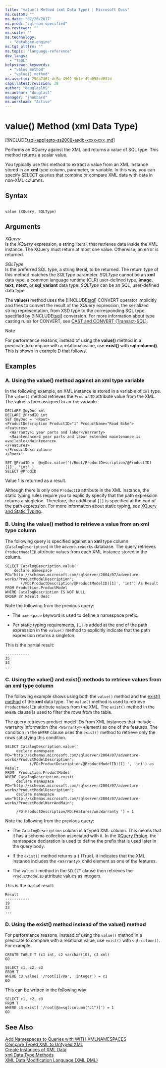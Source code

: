```yaml
---
title: "value() Method (xml Data Type) | Microsoft Docs"
ms.custom: ""
ms.date: "07/26/2017"
ms.prod: "sql-non-specified"
ms.reviewer: ""
ms.suite: ""
ms.technology: 
  - "database-engine"
ms.tgt_pltfrm: ""
ms.topic: "language-reference"
dev_langs: 
  - "TSQL"
helpviewer_keywords: 
  - "value method"
  - "value() method"
ms.assetid: 298a7361-dc9a-4902-9b1e-49a093cd831d
caps.latest.revision: 38
author: "douglaslMS"
ms.author: "douglasl"
manager: "jhubbard"
ms.workload: "Active"
---
```

# value() Method (xml Data Type)
[!INCLUDE[tsql-appliesto-ss2008-asdb-xxxx-xxx_md](../../includes/tsql-appliesto-ss2008-asdb-xxxx-xxx-md.md)]

  Performs an XQuery against the XML and returns a value of SQL type. This method returns a scalar value.  
  
 You typically use this method to extract a value from an XML instance stored in an **xml** type column, parameter, or variable. In this way, you can specify SELECT queries that combine or compare XML data with data in non-XML columns.  
  
## Syntax  
  
```  
  
value (XQuery, SQLType)  
```  
  
## Arguments  
 *XQuery*  
 Is the *XQuery* expression, a string literal, that retrieves data inside the XML instance. The XQuery must return at most one value. Otherwise, an error is returned.  
  
 *SQLType*  
 Is the preferred SQL type, a string literal, to be returned. The return type of this method matches the *SQLType* parameter. *SQLType* cannot be an **xml** data type, a common language runtime (CLR) user-defined type, **image**, **text**, **ntext**, or **sql_variant** data type. *SQLType* can be an SQL, user-defined data type.  
  
 The **value()** method uses the [!INCLUDE[tsql](../../includes/tsql-md.md)] CONVERT operator implicitly and tries to convert the result of the XQuery expression, the serialized string representation, from XSD type to the corresponding SQL type specified by [!INCLUDE[tsql](../../includes/tsql-md.md)] conversion. For more information about type casting rules for CONVERT, see [CAST and CONVERT &#40;Transact-SQL&#41;](../../t-sql/functions/cast-and-convert-transact-sql.md).  
  
> [!NOTE]  
>  For performance reasons, instead of using the **value()** method in a predicate to compare with a relational value, use **exist()** with **sql:column()**. This is shown in example D that follows.  
  
## Examples  
  
### A. Using the value() method against an xml type variable  
 In the following example, an XML instance is stored in a variable of `xml` type. The `value()` method retrieves the `ProductID` attribute value from the XML. The value is then assigned to an `int` variable.  
  
```  
DECLARE @myDoc xml  
DECLARE @ProdID int  
SET @myDoc = '<Root>  
<ProductDescription ProductID="1" ProductName="Road Bike">  
<Features>  
  <Warranty>1 year parts and labor</Warranty>  
  <Maintenance>3 year parts and labor extended maintenance is available</Maintenance>  
</Features>  
</ProductDescription>  
</Root>'  
  
SET @ProdID =  @myDoc.value('(/Root/ProductDescription/@ProductID)[1]', 'int' )  
SELECT @ProdID  
```  
  
 Value 1 is returned as a result.  
  
 Although there is only one `ProductID` attribute in the XML instance, the static typing rules require you to explicitly specify that the path expression returns a singleton. Therefore, the additional `[1]` is specified at the end of the path expression. For more information about static typing, see [XQuery and Static Typing](../../xquery/xquery-and-static-typing.md).  
  
### B. Using the value() method to retrieve a value from an xml type column  
 The following query is specified against an **xml** type column (`CatalogDescription`) in the `AdventureWorks` database. The query retrieves `ProductModelID` attribute values from each XML instance stored in the column.  
  
```  
SELECT CatalogDescription.value('             
    declare namespace PD="http://schemas.microsoft.com/sqlserver/2004/07/adventure-works/ProductModelDescription";             
       (/PD:ProductDescription/@ProductModelID)[1]', 'int') AS Result             
FROM Production.ProductModel             
WHERE CatalogDescription IS NOT NULL             
ORDER BY Result desc             
```  
  
 Note the following from the previous query:  
  
-   The `namespace` keyword is used to define a namespace prefix.  
  
-   Per static typing requirements, `[1]` is added at the end of the path expression in the `value()` method to explicitly indicate that the path expression returns a singleton.  
  
 This is the partial result:  
  
```  
-----------  
35           
34           
...  
```  
  
### C. Using the value() and exist() methods to retrieve values from an xml type column  
 The following example shows using both the `value()` method and the [exist() method](../../t-sql/xml/exist-method-xml-data-type.md) of the **xml** data type. The `value()` method is used to retrieve `ProductModelID` attribute values from the XML. The `exist()` method in the `WHERE` clause is used to filter the rows from the table.  
  
 The query retrieves product model IDs from XML instances that include warranty information (the <`Warranty`> element) as one of the features. The condition in the `WHERE` clause uses the `exist()` method to retrieve only the rows satisfying this condition.  
  
```  
SELECT CatalogDescription.value('  
     declare namespace PD="http://schemas.microsoft.com/sqlserver/2004/07/adventure-works/ProductModelDescription";  
           (/PD:ProductDescription/@ProductModelID)[1] ', 'int') as Result  
FROM  Production.ProductModel  
WHERE CatalogDescription.exist('  
     declare namespace PD="http://schemas.microsoft.com/sqlserver/2004/07/adventure-works/ProductModelDescription";  
     declare namespace wm="http://schemas.microsoft.com/sqlserver/2004/07/adventure-works/ProductModelWarrAndMain";  
  
     /PD:ProductDescription/PD:Features/wm:Warranty ') = 1  
```  
  
 Note the following from the previous query:  
  
-   The `CatalogDescription` column is a typed XML column. This means that it has a schema collection associated with it. In the [XQuery Prolog](../../xquery/modules-and-prologs-xquery-prolog.md), the namespace declaration is used to define the prefix that is used later in the query body.  
  
-   If the `exist()` method returns a `1` (True), it indicates that the XML instance includes the <`Warranty`> child element as one of the features.  
  
-   The `value()` method in the `SELECT` clause then retrieves the `ProductModelID` attribute values as integers.  
  
 This is the partial result:  
  
```  
Result       
-----------  
19           
23           
...  
```  
  
### D. Using the exist() method instead of the value() method  
 For performance reasons, instead of using the `value()` method in a predicate to compare with a relational value, use `exist()` with `sql:column()`. For example:  
  
```  
CREATE TABLE T (c1 int, c2 varchar(10), c3 xml)  
GO  
  
SELECT c1, c2, c3   
FROM T  
WHERE c3.value( '/root[1]/@a', 'integer') = c1  
GO  
```  
  
 This can be written in the following way:  
  
```  
SELECT c1, c2, c3   
FROM T  
WHERE c3.exist( '/root[@a=sql:column("c1")]') = 1  
GO  
```  
  
## See Also  
 [Add Namespaces to Queries with WITH XMLNAMESPACES](../../relational-databases/xml/add-namespaces-to-queries-with-with-xmlnamespaces.md)   
 [Compare Typed XML to Untyped XML](../../relational-databases/xml/compare-typed-xml-to-untyped-xml.md)   
 [Create Instances of XML Data](../../relational-databases/xml/create-instances-of-xml-data.md)   
 [xml Data Type Methods](../../t-sql/xml/xml-data-type-methods.md)   
 [XML Data Modification Language &#40;XML DML&#41;](../../t-sql/xml/xml-data-modification-language-xml-dml.md)  
  
  
